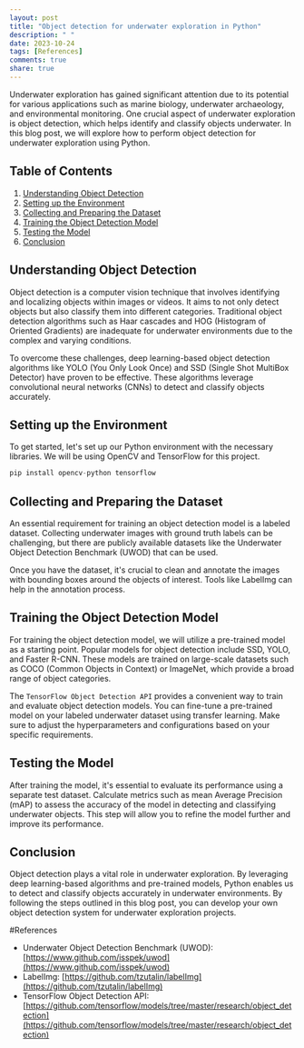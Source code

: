 ```yaml
---
layout: post
title: "Object detection for underwater exploration in Python"
description: " "
date: 2023-10-24
tags: [References]
comments: true
share: true
---
```


Underwater exploration has gained significant attention due to its potential for various applications such as marine biology, underwater archaeology, and environmental monitoring. One crucial aspect of underwater exploration is object detection, which helps identify and classify objects underwater. In this blog post, we will explore how to perform object detection for underwater exploration using Python.

## Table of Contents
1. [Understanding Object Detection](#understanding-object-detection)
2. [Setting up the Environment](#setting-up-the-environment)
3. [Collecting and Preparing the Dataset](#collecting-and-preparing-the-dataset)
4. [Training the Object Detection Model](#training-the-object-detection-model)
5. [Testing the Model](#testing-the-model)
6. [Conclusion](#conclusion)

## Understanding Object Detection

Object detection is a computer vision technique that involves identifying and localizing objects within images or videos. It aims to not only detect objects but also classify them into different categories. Traditional object detection algorithms such as Haar cascades and HOG (Histogram of Oriented Gradients) are inadequate for underwater environments due to the complex and varying conditions.

To overcome these challenges, deep learning-based object detection algorithms like YOLO (You Only Look Once) and SSD (Single Shot MultiBox Detector) have proven to be effective. These algorithms leverage convolutional neural networks (CNNs) to detect and classify objects accurately.

## Setting up the Environment

To get started, let's set up our Python environment with the necessary libraries. We will be using OpenCV and TensorFlow for this project. 

```python
pip install opencv-python tensorflow
```
## Collecting and Preparing the Dataset

An essential requirement for training an object detection model is a labeled dataset. Collecting underwater images with ground truth labels can be challenging, but there are publicly available datasets like the Underwater Object Detection Benchmark (UWOD) that can be used.

Once you have the dataset, it's crucial to clean and annotate the images with bounding boxes around the objects of interest. Tools like LabelImg can help in the annotation process.

## Training the Object Detection Model

For training the object detection model, we will utilize a pre-trained model as a starting point. Popular models for object detection include SSD, YOLO, and Faster R-CNN. These models are trained on large-scale datasets such as COCO (Common Objects in Context) or ImageNet, which provide a broad range of object categories.

The `TensorFlow Object Detection API` provides a convenient way to train and evaluate object detection models. You can fine-tune a pre-trained model on your labeled underwater dataset using transfer learning. Make sure to adjust the hyperparameters and configurations based on your specific requirements.

## Testing the Model

After training the model, it's essential to evaluate its performance using a separate test dataset. Calculate metrics such as mean Average Precision (mAP) to assess the accuracy of the model in detecting and classifying underwater objects. This step will allow you to refine the model further and improve its performance.

## Conclusion

Object detection plays a vital role in underwater exploration. By leveraging deep learning-based algorithms and pre-trained models, Python enables us to detect and classify objects accurately in underwater environments. By following the steps outlined in this blog post, you can develop your own object detection system for underwater exploration projects.

#References 
- Underwater Object Detection Benchmark (UWOD): [https://www.github.com/isspek/uwod](https://www.github.com/isspek/uwod)
- LabelImg: [https://github.com/tzutalin/labelImg](https://github.com/tzutalin/labelImg)
- TensorFlow Object Detection API: [https://github.com/tensorflow/models/tree/master/research/object_detection](https://github.com/tensorflow/models/tree/master/research/object_detection)